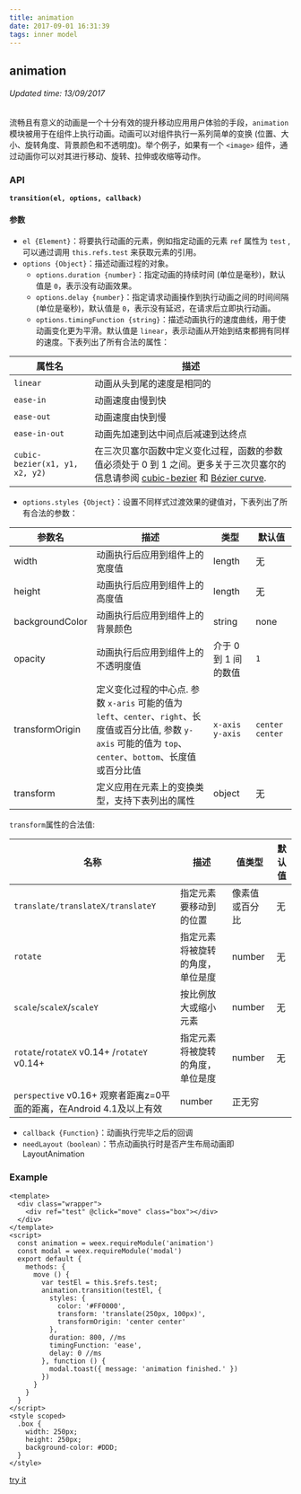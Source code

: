 ```yaml
---
title: animation
date: 2017-09-01 16:31:39
tags: inner model
---
```


## animation
###### Updated time: 13/09/2017
流畅且有意义的动画是一个十分有效的提升移动应用用户体验的手段，`animation` 模块被用于在组件上执行动画。动画可以对组件执行一系列简单的变换 (位置、大小、旋转角度、背景颜色和不透明度)。举个例子，如果有一个 `<image>` 组件，通过动画你可以对其进行移动、旋转、拉伸或收缩等动作。

### API
**`transition(el, options, callback)`**
#### 参数
* `el {Element}`：将要执行动画的元素，例如指定动画的元素 `ref` 属性为 `test` , 可以通过调用 `this.refs.test` 来获取元素的引用。
* `options {Object}`：描述动画过程的对象。
  * `options.duration {number}`：指定动画的持续时间 (单位是毫秒)，默认值是 `0`，表示没有动画效果。
  * `options.delay {number}`：指定请求动画操作到执行动画之间的时间间隔 (单位是毫秒)，默认值是 `0`，表示没有延迟，在请求后立即执行动画。
  * `options.timingFunction {string}`：描述动画执行的速度曲线，用于使动画变化更为平滑。默认值是 `linear`，表示动画从开始到结束都拥有同样的速度。下表列出了所有合法的属性：

属性名 | 描述
--- | ---
`linear` | 动画从头到尾的速度是相同的
`ease-in` | 动画速度由慢到快
`ease-out` | 动画速度由快到慢
`ease-in-out` | 动画先加速到达中间点后减速到达终点
`cubic-bezier(x1, y1, x2, y2)` | 在三次贝塞尔函数中定义变化过程，函数的参数值必须处于 0 到 1 之间。更多关于三次贝塞尔的信息请参阅 [cubic-bezier](http://cubic-bezier.com/) 和 [Bézier curve](https://en.wikipedia.org/wiki/B%C3%A9zier_curve).

* `options.styles {Object}`：设置不同样式过渡效果的键值对，下表列出了所有合法的参数：

参数名 | 描述	 | 类型 | 默认值
--- | --- | --- | ---
width | 动画执行后应用到组件上的宽度值 | length | 无
height | 动画执行后应用到组件上的高度值 | length | 无
backgroundColor | 动画执行后应用到组件上的背景颜色 | string | none
opacity | 动画执行后应用到组件上的不透明度值 | 介于 0 到 1 间的数值 | `1`
transformOrigin | 定义变化过程的中心点. 参数 `x-aris` 可能的值为 `left`、`center`、`right`、长度值或百分比值, 参数 `y-axis` 可能的值为 `top`、`center`、`bottom`、长度值或百分比值 | `x-axis y-axis` | `center center`
transform | 定义应用在元素上的变换类型，支持下表列出的属性 | object | 无
`transform`属性的合法值:

名称 | 描述 | 值类型 | 默认值
--- | --- | --- | ---
`translate/translateX/translateY` | 指定元素要移动到的位置 | 像素值或百分比 | 无
`rotate` | 指定元素将被旋转的角度，单位是度 | number | 无
`scale`/`scaleX`/`scaleY` | 按比例放大或缩小元素 | number | 无
`rotate`/`rotateX` v0.14+ /`rotateY` v0.14+ | 指定元素将被旋转的角度，单位是度 | number | 无
`perspective` v0.16+	观察者距离z=0平面的距离，在Android 4.1及以上有效 | number | 正无穷

* `callback {Function}`：动画执行完毕之后的回调
* `needLayout（boolean）`：节点动画执行时是否产生布局动画即LayoutAnimation

### Example
```
<template>
  <div class="wrapper">
    <div ref="test" @click="move" class="box"></div>
  </div>
</template>
<script>
  const animation = weex.requireModule('animation')
  const modal = weex.requireModule('modal')
  export default {
    methods: {
      move () {
        var testEl = this.$refs.test;
        animation.transition(testEl, {
          styles: {
            color: '#FF0000',
            transform: 'translate(250px, 100px)',
            transformOrigin: 'center center'
          },
          duration: 800, //ms
          timingFunction: 'ease',
          delay: 0 //ms
        }, function () {
          modal.toast({ message: 'animation finished.' })
        })
      }
    }
  }
</script>
<style scoped>
  .box {
    width: 250px;
    height: 250px;
    background-color: #DDD;
  }
</style>
```
[try it](http://dotwe.org/vue/2d1b61bef061448c1a5a13eac9624410)